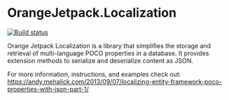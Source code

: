 # OrangeJetpack.Localization

[![Build status](https://ci.appveyor.com/api/projects/status/hoqf1taijirw7h84?svg=true)](https://ci.appveyor.com/project/AndyMehalick/orangejetpack-localization)

Orange Jetpack Localization is a library that simplifies the storage and retrieval of multi-language POCO properties in a database. It provides extension methods to serialize and deserialize content as JSON.

For more information, instructions, and examples check out: https://andy.mehalick.com/2013/09/07/localizing-entity-framework-poco-properties-with-json-part-1/